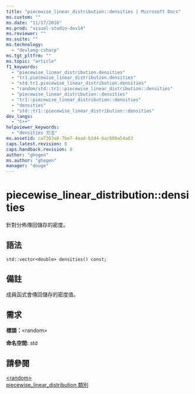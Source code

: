 ```yaml
---
title: "piecewise_linear_distribution::densities | Microsoft Docs"
ms.custom: ""
ms.date: "11/17/2016"
ms.prod: "visual-studio-dev14"
ms.reviewer: ""
ms.suite: ""
ms.technology: 
  - "devlang-csharp"
ms.tgt_pltfrm: ""
ms.topic: "article"
f1_keywords: 
  - "piecewise_linear_distribution.densities"
  - "tr1.piecewise_linear_distribution.densities"
  - "std.tr1.piecewise_linear_distribution.densities"
  - "random/std::tr1::piecewise_linear_distribution::densities"
  - "piecewise_linear_distribution::densities"
  - "tr1::piecewise_linear_distribution::densities"
  - "densities"
  - "std::tr1::piecewise_linear_distribution::densities"
dev_langs: 
  - "C++"
helpviewer_keywords: 
  - "densities 方法"
ms.assetid: ca7303a8-7be7-4aad-b2d4-6ac600a54a83
caps.latest.revision: 8
caps.handback.revision: 8
author: "ghogen"
ms.author: "ghogen"
manager: "douge"
---
```

# piecewise_linear_distribution::densities
針對分佈傳回儲存的密度。  
  
## 語法  
  
```  
std::vector<double> densities() const;  
```  
  
## 備註  
 成員函式會傳回儲存的密度值。  
  
## 需求  
 **標頭：**\<random\>  
  
 **命名空間:** std  
  
## 請參閱  
 [\<random\>](../Topic/%3Crandom%3E.md)   
 [piecewise\_linear\_distribution 類別](/visual-cpp/standard-library/piecewise-linear-distribution-class)
